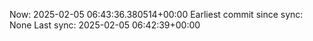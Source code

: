 Now: 2025-02-05 06:43:36.380514+00:00 Earliest commit since sync: None Last sync: 2025-02-05 06:42:39+00:00
